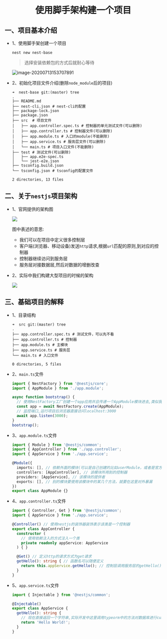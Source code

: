 # <center>使用脚手架构建一个项目</center>

## 一、项目基本介绍

* 1、使用脚手架创建一个项目

  ```shell
  nest new nest-base
  ```
  
  > 选择安装依赖包的方式后就耐心等待
  
  ![image-20200713153707891](./source/image-20200713153707891.png)
  
* 2、初始化项目文件介绍(删除`node_module`后的项目)

  ```shell
  ➜  nest-base git:(master) tree
  .
  ├── README.md
  ├── nest-cli.json # nest-cli的配置
  ├── package-lock.json
  ├── package.json
  ├── src  # 项目文件
  │   ├── app.controller.spec.ts # 控制器的单元测试文件(可以删除)
  │   ├── app.controller.ts # 控制器文件(可以删除)
  │   ├── app.module.ts # 入口的module(不能删除)
  │   ├── app.service.ts # 服务层文件(可以删除)
  │   └── main.ts # 项目入口文件(不能删除)
  ├── test # 测试文件(可以删除)
  │   ├── app.e2e-spec.ts
  │   └── jest-e2e.json
  ├── tsconfig.build.json
  └── tsconfig.json # tsconfig的配置文件

  2 directories, 13 files
  ```


## 二、关于`nestjs`项目架构

* 1、官网提供的架构图

  ![](./source/nestjs01.png)
  
  图中表述的意思:
  * 我们可以在项目中定义很多控制层
  * 客户端(浏览器、移动设备)发送`http`请求,根据`url`匹配的原则,到对应的控制器
  * 控制器继续访问到服务层
  * 服务层对接数据层,然后对数据的增删改查

* 2、实际中我们构建大型项目的时候的架构

  ![](./source/nestjs02.jpg)

## 三、基础项目的解释

* 1、目录结构

  ```shell
  ➜  src git:(master) tree
  .
  ├── app.controller.spec.ts # 测试文件，可以先不看
  ├── app.controller.ts # 控制器
  ├── app.module.ts # 主模块
  ├── app.service.ts # 服务层
  └── main.ts # 入口文件

  0 directories, 5 files
  ```

* 2、`main.ts`文件

  ```typescript
  import { NestFactory } from '@nestjs/core';
  import { AppModule } from './app.module';
  
  async function bootstrap() {
    // 使用NestFactory工厂创建一个app应用并且传递一个AppModule模块进去,类似我们使用express框架一样的先创建一个app
    const app = await NestFactory.create(AppModule);
    // 监控端口,运行项目后浏览器直接访问localhost:3000
    await app.listen(3000);
  }
  bootstrap();
  ```

* 3、`app.module.ts`文件

  ```typescript
  import { Module } from '@nestjs/common';
  import { AppController } from './app.controller';
  import { AppService } from './app.service';

  @Module({
    imports: [], // 依赖外面的模块(可以是自己创建的比如userModule，或者是官方提供的比如typeorm, graphql,或者第三方的)
    controllers: [AppController], // 该模块所用到的控制器
    providers: [AppService], // 该模块的提供者
    exports: [], // 别的模块要使用该模块中的某几个方法，就要在这里对外暴漏
  })
  export class AppModule {}
  ```

* 4、`app.controller.ts`文件

  ```typescript
  import { Controller, Get } from '@nestjs/common';
  import { AppService } from './app.service';

  @Controller() // 使用nestjs的装饰器装饰表示该类是一个控制器
  export class AppController {
    constructor (
      // 使用依赖注入的方式注入一个类
      private readonly appService: AppService
    ) { }

    @Get() // 定义http的请求方式为get请求
    getHello(): string { // 函数名可以随便定义
      return this.appService.getHello(); // 控制层调用服务层的getHello()方法
    }
  }
  ```

* 5、`app.service.ts`文件

  ```typescript
  import { Injectable } from '@nestjs/common';

  @Injectable()
  export class AppService {
    getHello(): string {
      // 现在直接返回一个字符串,实际开发中这里调用typeorm中的方法对数据库进行curd操作
      return 'Hello World!';
    }
  }
  ```
  


